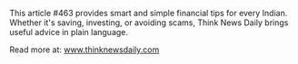 This article #463 provides smart and simple financial tips for every Indian. Whether it's saving, investing, or avoiding scams, Think News Daily brings useful advice in plain language.

Read more at: www.thinknewsdaily.com
